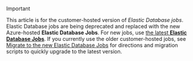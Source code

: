 <!--
Used in:
sql-database-elastic-jobs-overview.md
sql-database-elastic-jobs-create-and-manage.md
sql-database-elastic-jobs-getting-started.md
sql-database-elastic-jobs-powershell.md
sql-database-elastic-jobs-service-installation.md
sql-database-elastic-jobs-uninstall.md
-->

> [!IMPORTANT]
> This article is for the customer-hosted version of *Elastic Database jobs*. Elastic Database jobs are being deprecated and replaced with the new Azure-hosted **Elastic Database Jobs**. For new jobs, use [the latest **Elastic Database Jobs**](../articles/sql-database/elastic-jobs-overview.md). If you currently use the older customer-hosted jobs, see [Migrate to the new Elastic Database Jobs](../articles/sql-database/elastic-jobs-migrate.md) for directions and migration scripts to quickly upgrade to the latest version.